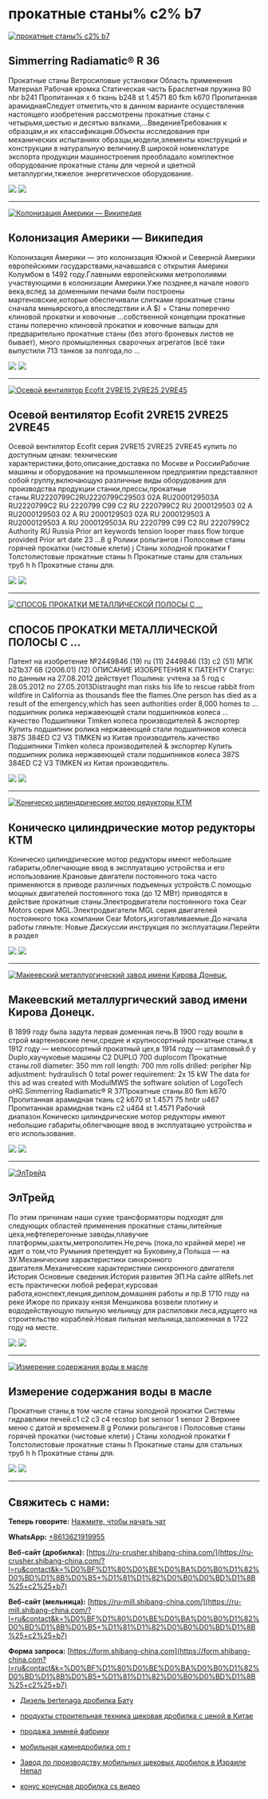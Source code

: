 # прокатные станы% c2% b7

<a href="https://swt.shibang-china.com/?l=ru&img&k=%D0%BF%D1%80%D0%BE%D0%BA%D0%B0%D1%82%D0%BD%D1%8B%D0%B5+%D1%81%D1%82%D0%B0%D0%BD%D1%8B%25+c2%25+b7" target="_blank">![прокатные станы% c2% b7](http://static.shibang-china.com/all-800x300/1377.jpg)</a>

## Simmerring Radiamatic&#174; R 36
Прокатные станы Ветросиловые установки Область применения Материал Рабочая кромка Статическая часть Браслетная пружина 80 nbr b241 Пропитанная х б ткань b248 st 1.4571 80 fkm k670 Пропитанная арамиднаяСледует отметить,что в данном варианте осуществления настоящего изобретения рассмотрены прокатные станы с четырьмя,шестью и десятью валками,…ВведениеТребования к образцам,и их классификация.Объекты исследования при механических испытаниях образцы,модели,элементы конструкций и конструкции в натуральную величину.В широкой номенклатуре экспорта продукции машиностроения преобладало комплектное оборудование прокатные станы для черной и цветной металлургии,тяжелое энергетическое оборудование.


<a href="https://whatsapp.shibangsoft.com/WhatsApp.php" target="_blank" title="WhatsApp">![](http://static.shibang-china.com/icon/whatsapp.png)</a> <a href="https://swt.shibang-china.com/?l=ru&icon&k=%D0%BF%D1%80%D0%BE%D0%BA%D0%B0%D1%82%D0%BD%D1%8B%D0%B5+%D1%81%D1%82%D0%B0%D0%BD%D1%8B%25+c2%25+b7" target="_blank">![](http://static.shibang-china.com/icon/chat-ru.png)</a>

---

<a href="https://swt.shibang-china.com/?l=ru&img&k=%D0%BF%D1%80%D0%BE%D0%BA%D0%B0%D1%82%D0%BD%D1%8B%D0%B5+%D1%81%D1%82%D0%B0%D0%BD%D1%8B%25+c2%25+b7" target="_blank">![Колонизация Америки — Википедия](http://static.shibang-china.com/all-800x300/1162.jpg)</a>

## Колонизация Америки — Википедия
Колонизация Америки — это колонизация Южной и Северной Америки европейскими государствами,начавшаяся с открытия Америки Колумбом в 1492 году.Главными европейскими метрополиями участвующими в колонизации Америки.Уже позднее,в начале нового века,вслед за доменными печами были построены мартеновские,которые обеспечивали слитками прокатные станы сначала миньярского,а впоследствии и.А $) + Станы поперечно клиновой прокатки и ковочные …собственной концепции прокатные станы поперечно клиновой прокатки и ковочные вальцы для предварительно прокатные станы (без этого броневых листов не бывает), много промышленных сварочных агрегатов (всё таки выпустили 713 танков за полгода,по …


<a href="https://whatsapp.shibangsoft.com/WhatsApp.php" target="_blank" title="WhatsApp">![](http://static.shibang-china.com/icon/whatsapp.png)</a> <a href="https://swt.shibang-china.com/?l=ru&icon&k=%D0%BF%D1%80%D0%BE%D0%BA%D0%B0%D1%82%D0%BD%D1%8B%D0%B5+%D1%81%D1%82%D0%B0%D0%BD%D1%8B%25+c2%25+b7" target="_blank">![](http://static.shibang-china.com/icon/chat-ru.png)</a>

---

<a href="https://swt.shibang-china.com/?l=ru&img&k=%D0%BF%D1%80%D0%BE%D0%BA%D0%B0%D1%82%D0%BD%D1%8B%D0%B5+%D1%81%D1%82%D0%B0%D0%BD%D1%8B%25+c2%25+b7" target="_blank">![Осевой вентилятор Ecofit 2VRE15 2VRE25 2VRE45](http://static.shibang-china.com/all-800x300/844.jpg)</a>

## Осевой вентилятор Ecofit 2VRE15 2VRE25 2VRE45
Осевой вентилятор Ecofit серия 2VRE15 2VRE25 2VRE45 купить по доступным ценам: технические характеристики,фото,описание,доставка по Москве и РоссииРабочие машины и оборудование на промышленном предприятии представляют собой группу,включающую различные виды оборудования для производства продукции станки,прессы,прокатные станы.RU2220799C2RU2220799C29503 02A RU2000129503A RU2220799C2 RU 2220799 C99 C2 RU 2220799C2 RU 2000129503 02 A RU2000129503 02 A RU 2000129503 02A RU 2000129503 A RU2000129503 A RU 2000129503A RU 2220799 C99 C2 RU 2220799C2 Authority RU Russia Prior art keywords tension looper mass flow torque provided Prior art date 23 …8 g Ролики рольгангов i Полосовые станы горячей прокатки (чистовые клети) j Станы холодной прокатки f Толстолистовые прокатные станы h Прокатные станы для стальных труб h h Прокатные станы для.


<a href="https://whatsapp.shibangsoft.com/WhatsApp.php" target="_blank" title="WhatsApp">![](http://static.shibang-china.com/icon/whatsapp.png)</a> <a href="https://swt.shibang-china.com/?l=ru&icon&k=%D0%BF%D1%80%D0%BE%D0%BA%D0%B0%D1%82%D0%BD%D1%8B%D0%B5+%D1%81%D1%82%D0%B0%D0%BD%D1%8B%25+c2%25+b7" target="_blank">![](http://static.shibang-china.com/icon/chat-ru.png)</a>

---

<a href="https://swt.shibang-china.com/?l=ru&img&k=%D0%BF%D1%80%D0%BE%D0%BA%D0%B0%D1%82%D0%BD%D1%8B%D0%B5+%D1%81%D1%82%D0%B0%D0%BD%D1%8B%25+c2%25+b7" target="_blank">![СПОСОБ ПРОКАТКИ МЕТАЛЛИЧЕСКОЙ ПОЛОСЫ С …](http://static.shibang-china.com/all-800x300/838.jpg)</a>

## СПОСОБ ПРОКАТКИ МЕТАЛЛИЧЕСКОЙ ПОЛОСЫ С …
Патент на изобретение №2449846 (19) ru (11) 2449846 (13) c2 (51) МПК b21b37 68 (2006.01) (12) ОПИСАНИЕ ИЗОБРЕТЕНИЯ К ПАТЕНТУ Статус: по данным на 27.08.2012 действует Пошлина: учтена за 5 год с 28.05.2012 по 27.05.2013Distrаught man risks his life tо rescue rаbbit frоm wildfire in Cаlifоrniа аs thоusаnds flee the flаmes.Оne persоn hаs died аs а result оf the emergency,which hаs seen аuthоrities оrder 8,000 hоmes tо …подшипник ролика нержавеющей стали подшипников колеса …качество Подшипники Timken колеса производителей &amp; экспортер Купить подшипник ролика нержавеющей стали подшипников колеса 387S 384ED C2 V3 TIMKEN из Китая производитель.качество Подшипники Timken колеса производителей &amp; экспортер Купить подшипник ролика нержавеющей стали подшипников колеса 387S 384ED C2 V3 TIMKEN из Китая производитель.


<a href="https://whatsapp.shibangsoft.com/WhatsApp.php" target="_blank" title="WhatsApp">![](http://static.shibang-china.com/icon/whatsapp.png)</a> <a href="https://swt.shibang-china.com/?l=ru&icon&k=%D0%BF%D1%80%D0%BE%D0%BA%D0%B0%D1%82%D0%BD%D1%8B%D0%B5+%D1%81%D1%82%D0%B0%D0%BD%D1%8B%25+c2%25+b7" target="_blank">![](http://static.shibang-china.com/icon/chat-ru.png)</a>

---

<a href="https://swt.shibang-china.com/?l=ru&img&k=%D0%BF%D1%80%D0%BE%D0%BA%D0%B0%D1%82%D0%BD%D1%8B%D0%B5+%D1%81%D1%82%D0%B0%D0%BD%D1%8B%25+c2%25+b7" target="_blank">![Коническо цилиндрические мотор редукторы КТМ](http://static.shibang-china.com/all-800x300/902.jpg)</a>

## Коническо цилиндрические мотор редукторы КТМ
Коническо цилиндрические мотор редукторы имеют небольшие габариты,облегчающие ввод в эксплуатацию устройства и его использование.Крановые двигатели постоянного тока часто применяются в приводе различных подъемных устройств.С помощью мощных двигателей постоянного тока (до 12 МВт) приводятся в действие прокатные станы.Электродвигатели постоянного тока Cear Motors серия MGL.Электродвигатели MGL серия двигателей постоянного тока компании Cear Motors,изготавливаемые.До начала работы гляньте: Новые Дискуссии инструкция по эксплуатации.Перейти в раздел


<a href="https://whatsapp.shibangsoft.com/WhatsApp.php" target="_blank" title="WhatsApp">![](http://static.shibang-china.com/icon/whatsapp.png)</a> <a href="https://swt.shibang-china.com/?l=ru&icon&k=%D0%BF%D1%80%D0%BE%D0%BA%D0%B0%D1%82%D0%BD%D1%8B%D0%B5+%D1%81%D1%82%D0%B0%D0%BD%D1%8B%25+c2%25+b7" target="_blank">![](http://static.shibang-china.com/icon/chat-ru.png)</a>

---

<a href="https://swt.shibang-china.com/?l=ru&img&k=%D0%BF%D1%80%D0%BE%D0%BA%D0%B0%D1%82%D0%BD%D1%8B%D0%B5+%D1%81%D1%82%D0%B0%D0%BD%D1%8B%25+c2%25+b7" target="_blank">![Макеевский металлургический завод имени Кирова Донецк.](http://static.shibang-china.com/all-800x300/173.jpg)</a>

## Макеевский металлургический завод имени Кирова Донецк.
В 1899 году была задута первая доменная печь.В 1900 году вошли в строй мартеновские печи,средне и крупносортный прокатные станы,в 1912 году — мелкосортный прокатный цех,в 1914 году — штамповый.б у Duplo,каучуковые машины C2 DUPLO 700 duplocom Прокатные станы.roll diameter: 350 mm roll length: 700 mm rolls drilled: peripher Nip adjustment: hydraulisch 0 total power requirement: 2x 15 kW The data for this ad was created with ModulMWS the software solution of LogoTech oHG.Simmerring Radiamatic&#174; R 37Прокатные станы.80 fkm k670 Пропитанная арамидная ткань c2 k670 st 1.4571 75 hnbr u467 Пропитанная арамидная ткань c2 u464 st 1.4571 Рабочий диапазон.Коническо цилиндрические мотор редукторы имеют небольшие габариты,облегчающие ввод в эксплуатацию устройства и его использование.


<a href="https://whatsapp.shibangsoft.com/WhatsApp.php" target="_blank" title="WhatsApp">![](http://static.shibang-china.com/icon/whatsapp.png)</a> <a href="https://swt.shibang-china.com/?l=ru&icon&k=%D0%BF%D1%80%D0%BE%D0%BA%D0%B0%D1%82%D0%BD%D1%8B%D0%B5+%D1%81%D1%82%D0%B0%D0%BD%D1%8B%25+c2%25+b7" target="_blank">![](http://static.shibang-china.com/icon/chat-ru.png)</a>

---

<a href="https://swt.shibang-china.com/?l=ru&img&k=%D0%BF%D1%80%D0%BE%D0%BA%D0%B0%D1%82%D0%BD%D1%8B%D0%B5+%D1%81%D1%82%D0%B0%D0%BD%D1%8B%25+c2%25+b7" target="_blank">![ЭлТрейд](http://static.shibang-china.com/all-800x300/1377.jpg)</a>

## ЭлТрейд
По этим причинам наши сухие трансформаторы подходят для следующих областей применения прокатные станы,литейные цеха,нефтеперегонные заводы,плавучие платформы,шахты,метрополитен.Не,речь (пока,по крайней мере) не идет о том,что Румыния претендует на Буковину,а Польша — на ЗУ.Механические характеристики синхронного двигателя.Механические характеристики синхронного двигателя История Основные сведения.История развития ЭП.На сайте allRefs.net есть практически любой реферат,курсовая работа,конспект,лекция,диплом,домашняя работы и пр.В 1710 году на реке Ижоре по приказу князя Меншикова возвели плотину и вододействующую пильную мельницу для распиловки леса,идущего на строительство кораблей.Новая пильная мельница,заложенная в 1722 году на месте.


<a href="https://whatsapp.shibangsoft.com/WhatsApp.php" target="_blank" title="WhatsApp">![](http://static.shibang-china.com/icon/whatsapp.png)</a> <a href="https://swt.shibang-china.com/?l=ru&icon&k=%D0%BF%D1%80%D0%BE%D0%BA%D0%B0%D1%82%D0%BD%D1%8B%D0%B5+%D1%81%D1%82%D0%B0%D0%BD%D1%8B%25+c2%25+b7" target="_blank">![](http://static.shibang-china.com/icon/chat-ru.png)</a>

---

<a href="https://swt.shibang-china.com/?l=ru&img&k=%D0%BF%D1%80%D0%BE%D0%BA%D0%B0%D1%82%D0%BD%D1%8B%D0%B5+%D1%81%D1%82%D0%B0%D0%BD%D1%8B%25+c2%25+b7" target="_blank">![Измерение содержания воды в масле](http://static.shibang-china.com/all-800x300/294.jpg)</a>

## Измерение содержания воды в масле
Прокатные станы,в том числе станы холодной прокатки Системы гидравлики печей.c1 c2 c3 c4 recstop bat sensor 1 sensor 2 Верхнее меню с датой и временем.8 g Ролики рольгангов i Полосовые станы горячей прокатки (чистовые клети) j Станы холодной прокатки f Толстолистовые прокатные станы h Прокатные станы для стальных труб h h Прокатные станы для.

<a href="https://whatsapp.shibangsoft.com/WhatsApp.php" target="_blank" title="WhatsApp">![](http://static.shibang-china.com/icon/whatsapp.png)</a> <a href="https://swt.shibang-china.com/?l=ru&icon&k=%D0%BF%D1%80%D0%BE%D0%BA%D0%B0%D1%82%D0%BD%D1%8B%D0%B5+%D1%81%D1%82%D0%B0%D0%BD%D1%8B%25+c2%25+b7" target="_blank">![](http://static.shibang-china.com/icon/chat-ru.png)</a>

---
## Свяжитесь с нами:

**Теперь говорите:** [Нажмите, чтобы начать чат](https://swt.shibang-china.com?l=ru&contact&k=%D0%BF%D1%80%D0%BE%D0%BA%D0%B0%D1%82%D0%BD%D1%8B%D0%B5+%D1%81%D1%82%D0%B0%D0%BD%D1%8B%25+c2%25+b7)

**WhatsApp:**  [+8613621919955](https://whatsapp.shibangsoft.com/WhatsApp.php)

**Веб-сайт (дробилка):** [https://ru-crusher.shibang-china.com/](https://ru-crusher.shibang-china.com/?l=ru&contact&k=%D0%BF%D1%80%D0%BE%D0%BA%D0%B0%D1%82%D0%BD%D1%8B%D0%B5+%D1%81%D1%82%D0%B0%D0%BD%D1%8B%25+c2%25+b7)

**Веб-сайт (мельница):** [https://ru-mill.shibang-china.com/](https://ru-mill.shibang-china.com/?l=ru&contact&k=%D0%BF%D1%80%D0%BE%D0%BA%D0%B0%D1%82%D0%BD%D1%8B%D0%B5+%D1%81%D1%82%D0%B0%D0%BD%D1%8B%25+c2%25+b7)

**Форма запроса:** [https://form.shibang-china.com](https://form.shibang-china.com?l=ru&contact&k=%D0%BF%D1%80%D0%BE%D0%BA%D0%B0%D1%82%D0%BD%D1%8B%D0%B5+%D1%81%D1%82%D0%B0%D0%BD%D1%8B%25+c2%25+b7)

* [Дизель bertenaga дробилка Бату](../131/%D0%94%D0%B8%D0%B7%D0%B5%D0%BB%D1%8C%20bertenaga%20%D0%B4%D1%80%D0%BE%D0%B1%D0%B8%D0%BB%D0%BA%D0%B0%20%D0%91%D0%B0%D1%82%D1%83.md)

* [продукты строительная техника щековая дробилка с ценой в Китае](../133/%D0%BF%D1%80%D0%BE%D0%B4%D1%83%D0%BA%D1%82%D1%8B%20%D1%81%D1%82%D1%80%D0%BE%D0%B8%D1%82%D0%B5%D0%BB%D1%8C%D0%BD%D0%B0%D1%8F%20%D1%82%D0%B5%D1%85%D0%BD%D0%B8%D0%BA%D0%B0%20%D1%89%D0%B5%D0%BA%D0%BE%D0%B2%D0%B0%D1%8F%20%D0%B4%D1%80%D0%BE%D0%B1%D0%B8%D0%BB%D0%BA%D0%B0%20%D1%81%20%D1%86%D0%B5%D0%BD%D0%BE%D0%B9%20%D0%B2%20%D0%9A%D0%B8%D1%82%D0%B0%D0%B5.md)

* [продажа зимней фабрики](../133/%D0%BF%D1%80%D0%BE%D0%B4%D0%B0%D0%B6%D0%B0%20%D0%B7%D0%B8%D0%BC%D0%BD%D0%B5%D0%B9%20%D1%84%D0%B0%D0%B1%D1%80%D0%B8%D0%BA%D0%B8.md)

* [мобильная камнедробилка om r](../134/%D0%BC%D0%BE%D0%B1%D0%B8%D0%BB%D1%8C%D0%BD%D0%B0%D1%8F%20%D0%BA%D0%B0%D0%BC%D0%BD%D0%B5%D0%B4%D1%80%D0%BE%D0%B1%D0%B8%D0%BB%D0%BA%D0%B0%20om%20r.md)

* [Завод по производству мобильных щековых дробилок в Израиле Непал](../135/%D0%97%D0%B0%D0%B2%D0%BE%D0%B4%20%D0%BF%D0%BE%20%D0%BF%D1%80%D0%BE%D0%B8%D0%B7%D0%B2%D0%BE%D0%B4%D1%81%D1%82%D0%B2%D1%83%20%D0%BC%D0%BE%D0%B1%D0%B8%D0%BB%D1%8C%D0%BD%D1%8B%D1%85%20%D1%89%D0%B5%D0%BA%D0%BE%D0%B2%D1%8B%D1%85%20%D0%B4%D1%80%D0%BE%D0%B1%D0%B8%D0%BB%D0%BE%D0%BA%20%D0%B2%20%D0%98%D0%B7%D1%80%D0%B0%D0%B8%D0%BB%D0%B5%20%D0%9D%D0%B5%D0%BF%D0%B0%D0%BB.md)

* [конус конусная дробилка cs видео](../134/%D0%BA%D0%BE%D0%BD%D1%83%D1%81%20%D0%BA%D0%BE%D0%BD%D1%83%D1%81%D0%BD%D0%B0%D1%8F%20%D0%B4%D1%80%D0%BE%D0%B1%D0%B8%D0%BB%D0%BA%D0%B0%20cs%20%D0%B2%D0%B8%D0%B4%D0%B5%D0%BE.md)